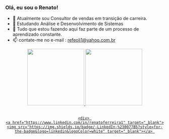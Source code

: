 ### Olá, eu sou o Renato!

- 🔭 Atualmente sou Consultor de vendas em transição de carreira.
- 🌱 Estudando Análise e Desenvolvimento de Sistemas
- 💬 Tudo que estou fazendo aqui faz parte de um processo de aprendizado constante.
- 📫 contate-me no e-mail : refeoli1@yahoo.com.br

<div align="center">
  <a href="https://github.com/refeoli">
  <img height="180em" src="https://github-readme-stats.vercel.app/api?username=refeoli&show_icons=true&theme=dark&include_all_commits=true&count_private=true"/>
  <img height="180em" src="https://github-readme-stats.vercel.app/api/top-langs/?username=refeoli&layout=compact&langs_count=7&theme=dark"/>
<div style="display: inline_block"><br>
</div>
    
    <div> 
    <a href="https://www.linkedin.com/in/renatoferreira1" target="_blank"><img src="https://img.shields.io/badge/-LinkedIn-%230077B5?style=for-the-badge&logo=linkedin&logoColor=white" target="_blank"></a> 
 
